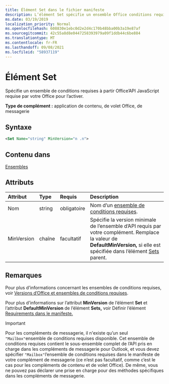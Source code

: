 ```yaml
---
title: Élément Set dans le fichier manifeste
description: L’élément Set spécifie un ensemble Office conditions requises de l’API JavaScript requises Office votre Office pour activer.
ms.date: 03/19/2019
localization_priority: Normal
ms.openlocfilehash: 608830e1ebc0d2e2d4c170b48bba00b3a19e87af
ms.sourcegitcommit: 42c55a8d8e0447258393979a09f1ddb44c6be884
ms.translationtype: MT
ms.contentlocale: fr-FR
ms.lasthandoff: 09/08/2021
ms.locfileid: "58937119"
---
```

# <a name="set-element"></a>Élément Set

Spécifie un ensemble de conditions requises à partir Office’API JavaScript requise par votre Office pour l’activer.

**Type de complément :** application de contenu, de volet Office, de messagerie

## <a name="syntax"></a>Syntaxe

```XML
<Set Name="string" MinVersion="n .n">
```

## <a name="contained-in"></a>Contenu dans

[Ensembles](sets.md)

## <a name="attributes"></a>Attributs

|Attribut|Type|Requis|Description|
|:-----|:-----|:-----|:-----|
|Nom|string|obligatoire|Nom d’un [ensemble de conditions requises](../../develop/office-versions-and-requirement-sets.md).|
|MinVersion|chaîne|facultatif|Spécifie la version minimale de l’ensemble d’API requis par votre complément. Remplace la valeur de **DefaultMinVersion,** si elle est spécifiée dans l’élément [Sets](sets.md) parent.|

## <a name="remarks"></a>Remarques

Pour plus d’informations concernant les ensembles de conditions requises, voir [Versions d’Office et ensembles de conditions requises](../../develop/office-versions-and-requirement-sets.md).

Pour plus d’informations sur l’attribut **MinVersion** de l’élément **Set** et l’attribut **DefaultMinVersion** de l’élément **Sets,** voir Définir l’élément [Requirements dans le manifeste.](../../develop/specify-office-hosts-and-api-requirements.md#set-the-requirements-element-in-the-manifest)

> [!IMPORTANT]
> Pour les compléments de messagerie, il n'existe qu’un seul `"Mailbox"`ensemble de conditions requises disponible. Cet ensemble de conditions requises contient le sous-ensemble complet de l’API pris en charge dans les compléments de messagerie pour Outlook, et vous devez spécifier `"Mailbox"`l’ensemble de conditions requises dans le manifeste de votre complément de messagerie (ce n’est pas facultatif, comme c’est le cas pour les compléments de contenu et de volet Office).  De même, vous ne pouvez pas déclarer une prise en charge pour des méthodes spécifiques dans les compléments de messagerie.
